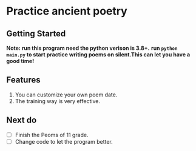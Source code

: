 # Practice ancient poetry
## Getting Started
**Note: run this program need the python verison is 3.8+.**
**run `python main.py` to start practice writing poems on silent.This can let you have a good time!**

## Features
1. You can customize your own poem date.
2. The training way is very effective.

## Next do
- [ ] Finish the Peoms of 11 grade.
- [ ] Change code to let the program better.
